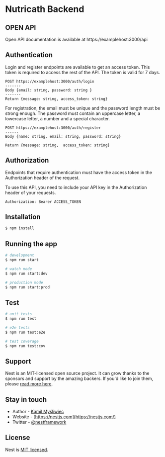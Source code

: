 # Nutricath Backend

## OPEN API
Open API documentation is available at https://examplehost:3000/api


## Authentication
Login and register endpoints are available to get an access token. This token is required to access the rest of the API. The token is valid for 7 days.

```
POST https://examplehost:3000/auth/login 
-------
Body {email: string, password: string }
-------
Return {message: string, access_token: string}
```

For registration, the email must be unique and the password length must be strong enough. The password must contain an uppercase letter, a lowercase letter, a number and a special character.


```
POST https://examplehost:3000/auth/register
------
Body {name: string, email: string, password: string}
-------
Return {message: string,  access_token: string}
```

## Authorization
Endpoints that require authentication must have the access token in the Authorization header of the request.

To use this API, you need to include your API key in the Authorization header of your requests.

```curl
Authorization: Bearer ACCESS_TOKEN
```

## Installation

```bash
$ npm install
```

## Running the app

```bash
# development
$ npm run start

# watch mode
$ npm run start:dev

# production mode
$ npm run start:prod
```

## Test

```bash
# unit tests
$ npm run test

# e2e tests
$ npm run test:e2e

# test coverage
$ npm run test:cov
```

## Support

Nest is an MIT-licensed open source project. It can grow thanks to the sponsors and support by the amazing backers. If you'd like to join them, please [read more here](https://docs.nestjs.com/support).

## Stay in touch

- Author - [Kamil Myśliwiec](https://kamilmysliwiec.com)
- Website - [https://nestjs.com](https://nestjs.com/)
- Twitter - [@nestframework](https://twitter.com/nestframework)

## License

Nest is [MIT licensed](LICENSE).
